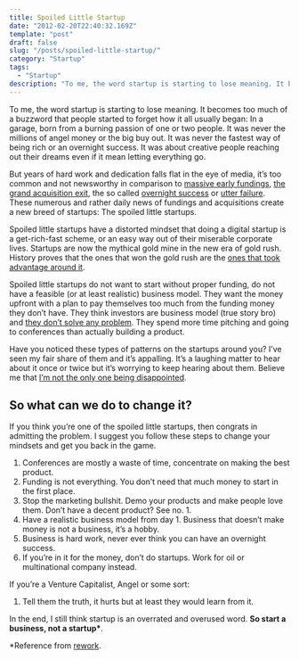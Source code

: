 ```yaml
---
title: Spoiled Little Startup
date: "2012-02-20T22:40:32.169Z"
template: "post"
draft: false
slug: "/posts/spoiled-little-startup/"
category: "Startup"
tags:
  - "Startup"
description: "To me, the word startup is starting to lose meaning. It becomes too much of a buzzword that people started to forget how it all usually began: In a garage, born from a burning passion of one or two people. It was never the millions of angel money or the big buy out. It was never the fastest way of being rich or an overnight success. It was about creative people reaching out their dreams even if it mean letting everything go."
---
```


To me, the word startup is starting to lose meaning. It becomes too much of a buzzword that people started to forget how it all usually began: In a garage, born from a burning passion of one or two people. It was never the millions of angel money or the big buy out. It was never the fastest way of being rich or an overnight success. It was about creative people reaching out their dreams even if it mean letting everything go.

But years of hard work and dedication falls flat in the eye of media, it’s too common and not newsworthy in comparison to [massive early fundings](http://techcrunch.com/2011/03/24/color/), [the grand acquisition exit](http://techcrunch.com/2006/10/09/google-has-acquired-youtube/), the so called [overnight success](http://techcrunch.com/2011/11/26/pinterest-viral/) or [utter failure](http://www.sequenceinc.com/fraudfiles/2011/09/groupon-restated-numbers-reveal-failure-of-business/). These numerous and rather daily news of fundings and acquisitions create a new breed of startups: The spoiled little startups.

<span id="more-434"></span>Spoiled little startups have a distorted mindset that doing a digital startup is a get-rich-fast scheme, or an easy way out of their miserable corporate lives. Startups are now the mythical gold mine in the new era of gold rush. History proves that the ones that won the gold rush are the [ones that took advantage around it](http://sgentrepreneurs.com/contributors-corner/2006/06/08/the-gold-diggers-pants/).

Spoiled little startups do not want to start without proper funding, do not have a feasible (or at least realistic) business model. They want the money upfront with a plan to pay themselves too much from the funding money they don’t have. They think investors are business model (true story bro) and [they don’t solve any problem](http://dailysocial.net/en/2011/10/10/hey-entrepreneurs-whats-your-big-idea/). They spend more time pitching and going to conferences than actually building a product.

Have you noticed these types of patterns on the startups around you? I’ve seen my fair share of them and it’s appalling. It’s a laughing matter to hear about it once or twice but it’s worrying to keep hearing about them. Believe me that [I’m not the only one being disappointed](http://dailysocial.net/en/2011/06/23/incubator-and-vcs-complaint-on-indonesian-startups-readiness/).

## So what can we do to change it?

If you think you’re one of the spoiled little startups, then congrats in admitting the problem. I suggest you follow these steps to change your mindsets and get you back in the game.

1.  Conferences are mostly a waste of time, concentrate on making the best product.
2.  Funding is not everything. You don’t need that much money to start in the first place.
3.  Stop the marketing bullshit. Demo your products and make people love them. Don’t have a decent product? See no. 1.
4.  Have a realistic business model from day 1\. Business that doesn’t make money is not a business, it’s a hobby.
5.  Business is hard work, never ever think you can have an overnight success.
6.  If you’re in it for the money, don’t do startups. Work for oil or multinational company instead.

If you’re a Venture Capitalist, Angel or some sort:

1.  Tell them the truth, it hurts but at least they would learn from it.

In the end, I still think startup is an overrated and overused word. **So start a business, not a startup\***.

\*Reference from [rework](http://37signals.com/rework/).
